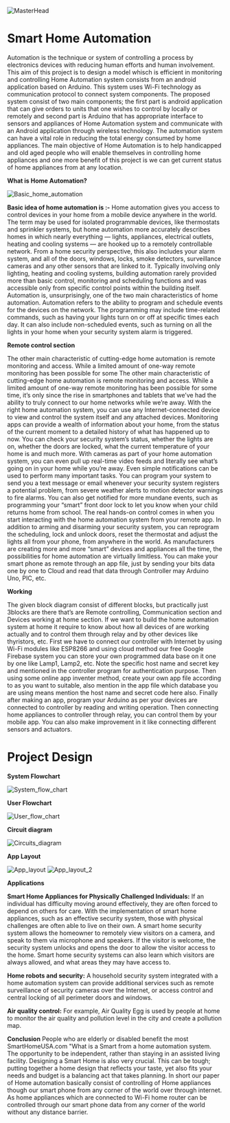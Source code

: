 ![MasterHead](https://github.com/vedangjadhav88/Home-automation/blob/main/Photos/smart_home_automation.png)

# **Smart Home Automation**

Automation is the technique or system of controlling a process by electronics devices with reducing human efforts and human involvement. This aim of this project is to design a model whisch is efficient in  monitoring and controlling Home Automation system consists from an android application based on Arduino. This system uses Wi-Fi technology as communication protocol to connect system components. The proposed system consist of two main components; the first part is android application that can give orders to units that one wishes to control by locally or remotely and second part is Arduino that has appropriate interface to sensors and appliances of Home Automation system and communicate with an Android application through wireless technology. The automation system can have a vital role in reducing the total energy consumed by home appliances. The main objective of Home Automation is to help handicapped and old aged people who will enable themselves in controlling home appliances and one more benefit of this project is we can get current status of home appliances from at any location.

**What is Home Automation?**

![Basic_home_automation](https://github.com/vedangjadhav88/Home-automation/assets/148613367/c21750ab-732c-458e-bde3-4fd4f7e341de)

**Basic idea of home automation is :-**
Home automation gives you access to control devices in your home from a mobile device anywhere in the world. The term may be used for isolated programmable devices, like thermostats
and sprinkler systems, but home automation more accurately describes homes in which nearly everything — lights, appliances, electrical outlets, heating and cooling systems — are hooked up to a remotely controllable network. From a home security perspective, this also includes your alarm system, and all of the doors, windows, locks, smoke detectors, surveillance cameras and any other sensors that are linked to it. Typically involving only lighting, heating and cooling systems, building automation rarely provided more than basic control, monitoring and scheduling functions and was accessible only from specific control points within the building itself. Automation is, unsurprisingly, one of the two main characteristics of home automation. Automation refers to the ability to program and schedule events for the devices on the network. The programming may include time-related commands, such as having your lights turn on or off at specific times each day. It can also include non-scheduled events, such as turning on all the lights in your home when your security system alarm is triggered.

**Remote control section**

The other main characteristic of cutting-edge home automation is remote monitoring and access. While a limited amount of one-way remote monitoring has been possible for some The other main characteristic of cutting-edge home automation is remote monitoring and access. While a limited amount of one-way remote monitoring has been possible for some time, it’s only since the rise in smartphones and tablets that we’ve had the ability to truly connect to our home networks while we’re away. With the right home automation system, you can use any Internet-connected device to view and control the system itself and any attached devices. Monitoring apps can provide a wealth of information about your home, from the status of the current moment to a detailed history of what has happened up to now. You can check your security system’s status, whether the lights are on, whether the doors are locked, what the current temperature of your home is and much more. With cameras as part of your home automation system, you can even pull up real-time video feeds and literally see what’s going on in your home while you’re away.
Even simple notifications can be used to perform many important tasks. You can program your system to send you a text message or email whenever your security system registers a potential problem, from severe weather alerts to motion detector warnings to fire alarms. You can also get notified for more mundane events, such as programming your “smart” front door lock to let you know when your child returns home from school. The real hands-on control comes in when you start interacting with the home automation system from your remote app. In addition to arming and disarming your security system, you can reprogram the scheduling, lock and unlock doors, reset the thermostat and adjust the lights all from your phone, from anywhere in the world. As manufacturers are creating more and more “smart” devices and appliances all the time, the possibilities for home automation are virtually limitless. You can make your smart phone as remote through an app file, just by sending your bits data one by one to Cloud and read that data through Controller may Arduino Uno, PIC, etc.

**Working**

The given block diagram consist of different blocks, but practically just 3blocks are there that’s are Remote controlling, Communication section and Devices working at home section.
If we want to build the home automation system at home it require to know about how all devices of are working actually and to control them through relay and by other devices like thyristors, etc. First we have to connect our controller with Internet by using Wi-Fi modules like ESP8266 and using cloud method our free Google Firebase system you can store your own programmed data base on it one by one like Lamp1, Lamp2, etc. Note the specific host name and secret key and mentioned in the controller program for authentication purpose. Then using some online app inventer method, create your own app file according to as you want to suitable, also mention in the app file which database you are using means mention the host name and secret code here also.
Finally after making an app, program your Arduino as per your devices are connected to controller by reading and writing operation. Then connecting home appliances to controller through relay, you can control them by your mobile app. You can also make improvement in it like connecting different sensors and actuators. 

# Project Design

**System Flowchart**

![System_flow_chart](https://github.com/vedangjadhav88/Home-automation/blob/main/Photos/System_flow_chart.png)

**User Flowchart**

![User_flow_chart](https://github.com/vedangjadhav88/Home-automation/blob/main/Photos/User_flow_chart.png)

**Circuit diagram**

![Circuits_diagram](https://github.com/vedangjadhav88/Home-automation/blob/main/Photos/Circuits_diagram.png)

**App Layout**

![App_layout](https://github.com/vedangjadhav88/Home-automation/blob/main/Photos/App_layout.png)
![App_layout_2](https://github.com/vedangjadhav88/Home-automation/blob/main/Photos/App_layout_2.png)

**Applications**

**Smart Home Appliances for Physically Challenged Individuals:**
If an individual has difficulty moving around effectively, they are often forced to depend on others for care. With the implementation of smart home appliances, such as an effective security system, those with physical challenges are often able to live on their own. A smart home security system allows the homeowner to remotely view visitors on a camera, and
speak to them via microphone and speakers. If the visitor is welcome, the security system unlocks and opens the door to allow the visitor access to the home. Smart home security systems can also learn which visitors are always allowed, and what areas they may have access to.

**Home robots and security:**
A household security system integrated with a home automation system can provide additional services such as remote surveillance of security cameras over the Internet, or access control and central locking of all perimeter doors and windows.

**Air quality control:**
For example, Air Quality Egg is used by people at home to monitor the air quality and pollution level in the city and create a pollution map.

**Conclusion**
People who are elderly or disabled benefit the most SmartHomeUSA.com "What is a Smart from a home automation system.
The opportunity to be independent, rather than staying in an assisted living facility. Designing a Smart Home is also very crucial. This can be tough; putting together a home design that reflects your taste, yet also fits your needs and budget is a balancing act that takes planning. In short our paper of Home automation basically consist of controlling of Home appliances though our smart phone from any corner of the world over through internet. As home appliances which are connected to Wi-Fi home router can be controlled through our smart phone data from any corner of the world without any distance barrier.
